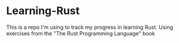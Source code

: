 # Learning-Rust
This is a repo I'm using to track my progress in learning Rust. Using exercises from the "The Rust Programming Language" book
